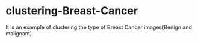 # clustering-Breast-Cancer
It is an example of clustering the type of Breast Cancer images(Benign and malignant)
